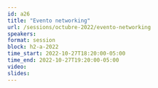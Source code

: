 ```yaml
---
id: a26
title: "Evento networking"
url: /sessions/octubre-2022/evento-networking
speakers:
format: session
block: h2-a-2022
time_start: 2022-10-27T18:20:00-05:00
time_end: 2022-10-27T19:20:00-05:00
video:
slides:
---
```

